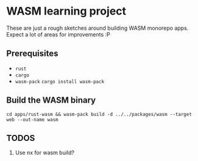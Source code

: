 # WASM learning project

These are just a rough sketches around building WASM monorepo apps.
Expect a lot of areas for improvements :P 


## Prerequisites

- `rust`
- `cargo`
- `wasm-pack` `cargo install wasm-pack`

## Build the WASM binary

```shell
cd apps/rust-wasm && wasm-pack build -d ../../packages/wasm --target web --out-name wasm
```

## TODOS

1. Use nx for wasm build?
